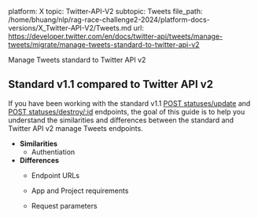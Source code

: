platform: X
topic: Twitter-API-V2
subtopic: Tweets
file_path: /home/bhuang/nlp/rag-race-challenge2-2024/platform-docs-versions/X_Twitter-API-V2/Tweets.md
url: https://developer.twitter.com/en/docs/twitter-api/tweets/manage-tweets/migrate/manage-tweets-standard-to-twitter-api-v2

Manage Tweets standard to Twitter API v2

## Standard v1.1 compared to Twitter API v2

If you have been working with the standard v1.1 [POST statuses/update](https://developer.twitter.com/en/docs/twitter-api/v1/tweets/post-and-engage/api-reference/post-statuses-update) and [POST statuses/destroy/:id](https://developer.twitter.com/en/docs/twitter-api/v1/tweets/post-and-engage/api-reference/post-statuses-destroy-id) endpoints, the goal of this guide is to help you understand the similarities and differences between the standard and Twitter API v2 manage Tweets endpoints.  

* **Similarities**
    * Authentiation
* **Differences**
    * Endpoint URLs
    * App and Project requirements  
        
    * Request parameters